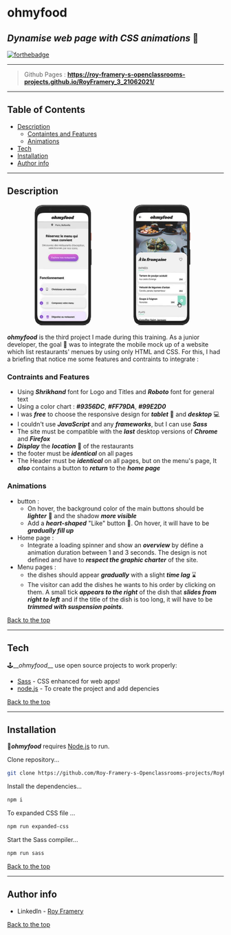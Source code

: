 # ohmyfood 
## _Dynamise web page with CSS animations_ 🍴 
[![forthebadge](https://forthebadge.com/images/badges/built-with-love.svg)](https://forthebadge.com)

---  
> Github Pages : **https://roy-framery-s-openclassrooms-projects.github.io/RoyFramery_3_21062021/**
--- 

## Table of Contents

- [Description](#description)
    * [Containtes and Features](#contraints-and-features)
    * [Animations](#animations)
- [Tech](#tech)
- [Installation](#installation)
- [Author info](#author-info)
---
## Description

![Légende](https://github.com/Roy-Framery-s-Openclassrooms-projects/RoyFramery_3_21062021/blob/dev/public/images/maquettes_Ohmyfood.png)

__*ohmyfood*__ is the third project I made during this training. As a junior developer, the goal 🎯 was to integrate the mobile mock up of a website which list restaurants' menues by using only HTML and CSS. For this, I had a briefing that notice me some features and contraints to integrate : 

### Contraints and Features
- Using __*Shrikhand*__ font for Logo and Titles and __*Roboto*__ font for general text
- Using a color chart : *__#9356DC__*, __*#FF79DA*__, __*#99E2D0*__
- I was __*free*__ to choose the responsive design for __*tablet*__ 📱 and __*desktop*__ 💻
- I couldn't use __*JavaScript*__ and any __*frameworks*__, but I can use __*Sass*__
- The site must be compatible with the __*last*__ desktop versions of __*Chrome*__ and __*Firefox*__
- __*Display*__ the __*location*__ 📍 of the restaurants 
- the footer must be __*identical*__ on all pages 
- The Header must be __*identical*__ on all pages, but on the menu's page, It __*also*__ contains a button to __*return*__ to the __*home page*__
### Animations 
- button : 
  * On hover, the background color of the main buttons should be __*lighter*__ 🔆 and the shadow __*more visible*__
  * Add a *__heart-shaped__* "Like" button 💜. On hover, it will have to be __*gradually fill up*__
- Home page : 
  * Integrate a loading spinner and show an __*overview*__ by défine a animation duration between 1 and 3 seconds. The design is not defined and have to __*respect the graphic charter*__ of the site.
- Menu pages :
    * the dishes should appear __*gradually*__ with a slight __*time lag*__ ⌛
    * The visitor can add the dishes he wants to his order by clicking on them. A small tick __*appears to the right*__ of the dish that __*slides from right to left*__ and if the title of the dish is too long, it will have to be __*trimmed with suspension points*__.


[Back to the top](#ohmyfood)

---
## Tech

🕹️__*ohmyfood*__ use open source projects to work properly:

- [Sass](https://sass-lang.com/) - CSS enhanced for web apps!
- [node.js](https://nodejs.org/en/) - To create the project and add depencies

[Back to the top](#ohmyfood)

---
## Installation

💽__*ohmyfood*__ requires [Node.js](https://nodejs.org/) to run.

Clone repository...
```sh
git clone https://github.com/Roy-Framery-s-Openclassrooms-projects/RoyFramery_3_21062021.git
```

Install the dependencies...

```sh
npm i
```

To expanded CSS file ...

```sh
npm run expanded-css 
```

Start the Sass compiler... 

```sh
npm run sass 
```
[Back to the top](#ohmyfood)

---
## Author info 
- LinkedIn - [Roy Framery](https://www.linkedin.com/in/roy-framery/)

[Back to the top](#ohmyfood)
